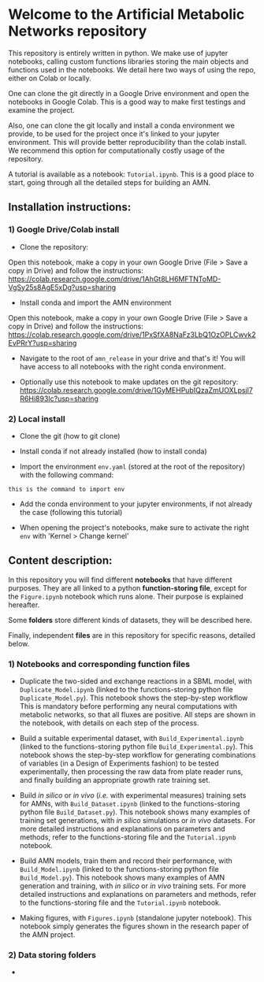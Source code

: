 # Welcome to the Artificial Metabolic Networks repository

This repository is entirely written in python. We make use of jupyter notebooks,
calling custom functions libraries storing the main objects and functions used in the notebooks. We detail here two ways of using the repo, either on Colab or locally.

One can clone the git directly in a Google Drive environment and open the notebooks in Google Colab. This is a good way to make first testings and examine the project.

Also, one can clone the git locally and install a conda environment we provide, to be used for the project once it's linked to your jupyter environment. This will provide better reproducibility than the colab install. We recommend this option for computationally costly usage of the repository.

A tutorial is available as a notebook: `Tutorial.ipynb`. This is a good place to start, going through all the detailed steps for building an AMN. 

## Installation instructions:

### 1) Google Drive/Colab install

- Clone the repository:

Open this notebook, make a copy in your own Google Drive (File > Save a copy in Drive) and follow the instructions: https://colab.research.google.com/drive/1AhGt8LH6MFTNToMD-VgSy25s8AgE5xDg?usp=sharing 

- Install conda and import the AMN environment 

Open this notebook, make a copy in your own Google Drive (File > Save a copy in Drive) and follow the instructions: 
https://colab.research.google.com/drive/1PxSfXA8NaFz3LbQ1OzOPLCwvk2EvPRrY?usp=sharing

- Navigate to the root of `amn_release` in your drive and that's it! You will have access to all notebooks with the right conda environment.

- Optionally use this notebook to make updates on the git repository:
https://colab.research.google.com/drive/1GyMEHPubIQzaZmUOXLpsjl7R6Hi893Ic?usp=sharing



### 2) Local install

- Clone the git (how to git clone)

- Install conda if not already installed (how to install conda)

- Import the environment `env.yaml` (stored at the root of the repository) with the following command:

`this is the command to import env`

- Add the conda environment to your jupyter environments, if not already the case (following this tutorial)

- When opening the project's notebooks, make sure to activate the right `env` with 'Kernel > Change kernel'

## Content description:

In this repository you will find different **notebooks** that have different purposes. They are all linked to a python **function-storing file**, except for the `Figure.ipynb` notebook which runs alone. Their purpose is explained hereafter.

Some **folders** store different kinds of datasets, they will be described here.

Finally, independent **files** are in this repository for specific reasons, detailed below. 

### 1) Notebooks and corresponding function files

- Duplicate the two-sided and exchange reactions in a SBML model, with `Duplicate_Model.ipynb` (linked to the functions-storing python file `Duplicate_Model.py`). This notebook shows the step-by-step workflow This is mandatory before performing any neural computations with metabolic networks, so that all fluxes are positive. All steps are shown in the notebook, with details on each step of the process.

- Build a suitable experimental dataset, with `Build_Experimental.ipynb` (linked to the functions-storing python file `Build_Experimental.py`). This notebook shows the step-by-step workflow for generating combinations of variables (in a Design of Experiments fashion) to be tested experimentally, then processing the raw data from plate reader runs, and finally building an appropriate growth rate training set.

- Build *in silico* or *in vivo* (*i.e.* with experimental measures) training sets for AMNs, with `Build_Dataset.ipynb` (linked to the functions-storing python file `Build_Dataset.py`). This notebook shows many examples of training set generations, with *in silico* simulations or *in vivo* datasets. For more detailed instructions and explanations on parameters and methods, refer to the functions-storing file and the `Tutorial.ipynb` notebook.

- Build AMN models, train them and record their performance, with `Build_Model.ipynb` (linked to the functions-storing python file `Build_Model.py`). This notebook shows many examples of AMN generation and training, with *in silico* or *in vivo* training sets. For more detailed instructions and explanations on parameters and methods, refer to the functions-storing file and the `Tutorial.ipynb` notebook.

- Making figures, with `Figures.ipynb` (standalone jupyter notebook). This notebook simply generates the figures shown in the research paper of the AMN project.

### 2) Data storing folders

- 

